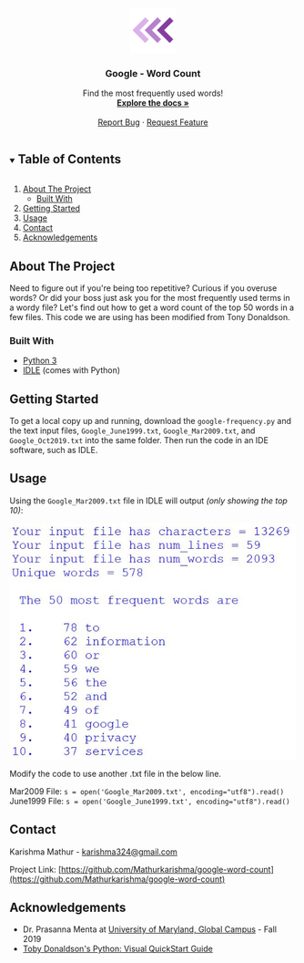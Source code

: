 <!-- PROJECT LOGO -->
<p align="center">
    <img src="images/logo.png" alt="Logo" width="80" height="80">
  </a>

  <h3 align="center">Google - Word Count</h3>

  <p align="center">
    Find the most frequently used words!
    <br />
    <a href="https://github.com/Mathurkarishma/google-word-count"><strong>Explore the docs »</strong></a>
    <br />
    <br />
    <a href="https://github.com/Mathurkarishma/google-word-count/issues">Report Bug</a>
    ·
    <a href="https://github.com/Mathurkarishma/google-word-count/issues">Request Feature</a>
  </p>
</p>



<!-- TABLE OF CONTENTS -->
<details open="open">
  <summary><h2 style="display: inline-block">Table of Contents</h2></summary>
  <ol>
    <li>
      <a href="#about-the-project">About The Project</a>
      <ul>
        <li><a href="#built-with">Built With</a></li>
      </ul>
    </li>
    <li>
      <a href="#getting-started">Getting Started</a>
    </li>
    <li><a href="#usage">Usage</a></li>
    <li><a href="#contact">Contact</a></li>
    <li><a href="#acknowledgements">Acknowledgements</a></li>
  </ol>
</details>



<!-- ABOUT THE PROJECT -->
## About The Project

Need to figure out if you're being too repetitive?  Curious if you overuse words?  Or did your boss just ask you for the most frequently used terms in a wordy file?  Let's find out how to get a word count of the top 50 words in a few files.  This code we are using has been modified from Tony Donaldson.

### Built With

* [Python 3](https://www.python.org/downloads/)
* [IDLE](https://docs.python.org/3/library/idle.html) (comes with Python)



<!-- GETTING STARTED -->
## Getting Started

To get a local copy up and running, download the `google-frequency.py` and the text input files, `Google_June1999.txt`, `Google_Mar2009.txt`, and `Google_Oct2019.txt` into the same folder. Then run the code in an IDE software, such as IDLE.

<!-- USAGE EXAMPLES -->
## Usage

Using the `Google_Mar2009.txt` file in IDLE will output _(only showing the top 10)_:

<img src="images/Mar2009.JPG" alt="Mar2009">


Modify the code to use another .txt file in the below line.

Mar2009 File:  `s = open('Google_Mar2009.txt', encoding="utf8").read()` <br />
June1999 File:  `s = open('Google_June1999.txt', encoding="utf8").read()`

<!-- CONTACT -->
## Contact

Karishma Mathur - karishma324@gmail.com

Project Link: [https://github.com/Mathurkarishma/google-word-count](https://github.com/Mathurkarishma/google-word-count)



<!-- ACKNOWLEDGEMENTS -->
## Acknowledgements

* Dr. Prasanna Menta at [University of Maryland, Global Campus](https://www.umgc.edu/) - Fall 2019 <br />
* [Toby Donaldson's Python: Visual QuickStart Guide](https://www.amazon.com/Python-Visual-QuickStart-Guide-3rd/dp/0321929551)





<!-- MARKDOWN LINKS & IMAGES -->
<!-- https://www.markdownguide.org/basic-syntax/#reference-style-links -->
[contributors-shield]: https://img.shields.io/github/contributors/github_username/repo.svg?style=for-the-badge
[contributors-url]: https://github.com/github_username/repo/graphs/contributors
[forks-shield]: https://img.shields.io/github/forks/github_username/repo.svg?style=for-the-badge
[forks-url]: https://github.com/github_username/repo/network/members
[stars-shield]: https://img.shields.io/github/stars/github_username/repo.svg?style=for-the-badge
[stars-url]: https://github.com/github_username/repo/stargazers
[issues-shield]: https://img.shields.io/github/issues/github_username/repo.svg?style=for-the-badge
[issues-url]: https://github.com/github_username/repo/issues
[license-shield]: https://img.shields.io/github/license/github_username/repo.svg?style=for-the-badge
[license-url]: https://github.com/github_username/repo/blob/master/LICENSE.txt
[linkedin-shield]: https://img.shields.io/badge/-LinkedIn-black.svg?style=for-the-badge&logo=linkedin&colorB=555
[linkedin-url]: https://linkedin.com/in/github_username
